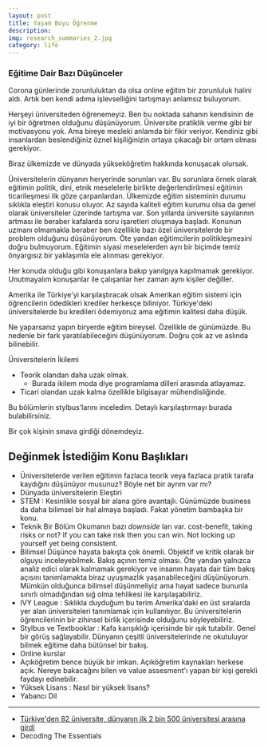 ```yaml
---
layout: post
title: Yaşam Boyu Öğrenme
description: 
img: research_summaries_2.jpg
category: life
---
```



### Eğitime Dair Bazı Düşünceler

Corona günlerinde zorunluluktan da olsa online eğitim bir zorunluluk halini aldı. Artık ben kendi adıma işlevselliğini tartışmayı anlamsız buluyorum.

Herşeyi üniversiteden öğrenemeyiz. Ben bu noktada sahanın kendisinin de iyi bir öğretmen olduğunu düşünüyorum. Üniversite pratiklik verme gibi bir motivasyonu yok. Ama bireye mesleki anlamda bir fikir veriyor. Kendiniz gibi insanlardan beslendiğiniz öznel kişiliğinizin ortaya çıkacağı bir ortam olması gerekiyor.

Biraz ülkemizde ve dünyada yükseköğretim hakkında konuşacak olursak. 

Üniversitelerin dünyanın heryerinde sorunları var. Bu sorunlara örnek olarak eğitimin politik, dini, etnik meselelerle birlikte değerlendirilmesi eğitimin ticarileşmesi ilk göze çarpanlardan. Ülkemizde eğitim sisteminin durumu sıklıkla eleştiri konusu oluyor. Az sayıda kaliteli eğitim kurumu olsa da genel olarak üniversiteler üzerinde tartışma var. Son yıllarda üniversite sayılarının artması ile beraber kafalarda soru işaretleri oluşmaya başladı. Konunun uzmanı olmamakla beraber ben özellikle bazı özel üniversitelerde bir problem olduğunu düşünüyorum. Öte yandan eğitimcilerin politikleşmesini doğru bulmuyorum. Eğitimin siyasi meselelerden ayrı bir biçimde temiz önyargısız bir yaklaşımla ele alınması gerekiyor.

Her konuda olduğu gibi konuşanlara bakıp yanılgıya kapılmamak gerekiyor. Unutmayalım konuşanlar ile çalışanlar her zaman aynı kişiler değiller.

Amerika ile Türkiye'yi karşılaştıracak olsak Amerikan eğitim sistemi için öğrencilerin ödedikleri krediler herkesçe biliniyor. Türkiye'deki üniversitelerde bu kredileri ödemiyoruz ama eğitimin kalitesi daha düşük.

Ne yaparsanız yapın biryerde eğitim bireysel. Özellikle de günümüzde. Bu nedenle bir fark yaratılabileceğini düşünüyorum. Doğru çok az ve aslında bilinebilir.

Üniversitelerin İkilemi
* Teorik olandan daha uzak olmak. 
    * Burada ikilem moda diye programlama dilleri arasında atlayamaz. 
* Ticari olandan uzak kalma özellikle bilgisayar mühendisliğinde.

Bu bölümlerin stylbus'larını inceledim. Detaylı karşılaştırmayı burada bulabilirsiniz.

Bir çok kişinin sınava girdiği dönemdeyiz.

## Değinmek İstediğim Konu Başlıkları

* Üniversitelerde verilen eğitimin fazlaca teorik veya fazlaca pratik tarafa kaydığını düşünüyor musunuz? Böyle net bir ayrım var mı?
* Dünyada üniversitelerin Eleştiri
* STEM : Kesinlikle sosyal bir alana göre avantajlı. Günümüzde business da daha bilimsel bir hal almaya başladı. Fakat yönetim bambaşka bir konu.
* Teknik Bir Bölüm Okumanın bazı *downside* ları var. cost-benefit, taking risks or not? If you can take risk then you can win. Not locking up yourself yet being consistent.
* Bilimsel Düşünce hayata bakışta çok önemli. Objektif ve kritik olarak bir olguyu inceleyebilmek. Bakış açının temiz olması. Öte yandan yalnızca analiz edici olarak kalmamak gerekiyor ve insanın hayata dair tüm bakış açısını tanımlamakta biraz uyuşmazlık yaşanabileceğini düşünüyorum. Mümkün olduğunca bilimsel düşünmeliyiz ama hayat sadece bununla sınırlı olmadığından sığ olma tehlikesi ile karşılaşabiliriz.
* IVY League : Sıklıkla duyduğum bu terim Amerika'daki en üst sıralarda yer alan üniversiteleri tanımlamak için kullanılıyor. Bu üniversitelerin öğrencilerinin bir zihinsel birlik içerisinde olduğunu söyleyebiliriz.
* Stylbus ve Textbooklar : Kafa karışıklığı içerisinde bir ışık tutabilir. Genel bir görüş sağlayabilir. Dünyanın çeşitli üniversitelerinde ne okutuluyor bilmek eğitime daha bütünsel bir bakış.
* Online kurslar
* Açıköğretim bence büyük bir imkan. Açıköğretim kaynakları herkese açık. Nereye bakacağını bilen ve value assesment'ı yapan bir kişi gerekli faydayı edinebilir.
* Yüksek Lisans : Nasıl bir yüksek lisans?
* Yabancı Dil

------------------------
* [Türkiye'den 82 üniversite, dünyanın ilk 2 bin 500 üniversitesi arasına girdi](aa.com.tr/tr/egitim/turkiyeden-82-universite-dunyanin-ilk-2-bin-500-universitesi-arasina-girdi)
* Decoding The Essentials
